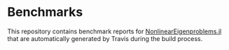# Benchmarks

This repository contains benchmark reports for [NonlinearEigenproblems.jl](https://github.com/nep-pack/NonlinearEigenproblems.jl) that are automatically generated by Travis during the build process.
